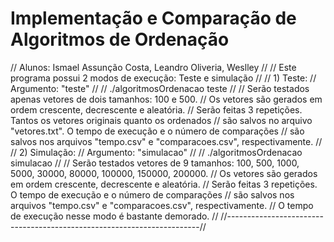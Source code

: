 #         Implementação e Comparação de Algoritmos de Ordenação

//      Alunos: Ismael Assunção Costa, Leandro Oliveria, Weslley
//
//      Este programa possui 2 modos de execução: Teste e simulação
//
// 1) Teste:
//      Argumento: "teste"
//
//      ./algoritmosOrdenacao teste
//
//      Serão testados apenas vetores de dois tamanhos: 100 e 500.
//      Os vetores são gerados em ordem crescente, decrescente e aleatória.
//      Serão feitas 3 repetições. Tantos os vetores originais quanto os ordenados
//      são salvos no arquivo "vetores.txt". O tempo de execução e o número de comparações
//      são salvos nos arquivos "tempo.csv" e "comparacoes.csv", respectivamente.
//
// 2) Simulação:
//      Argumento: "simulacao"
//
//      ./algoritmosOrdenacao simulacao
//
//      Serão testados vetores de 9 tamanhos: 100, 500, 1000, 5000, 30000, 80000, 100000, 150000, 200000.
//      Os vetores são gerados em ordem crescente, decrescente e aleatória.
//      Serão feitas 3 repetições. O tempo de execução e o número de comparações
//      são salvos nos arquivos "tempo.csv" e "comparacoes.csv", respectivamente.
//      O tempo de execução nesse modo é bastante demorado.
//
//-----------------------------------------------------------------------//
